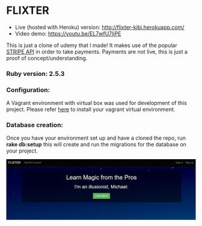 # FLIXTER 

* Live (hosted with Heroku) version: http://flixter-kibi.herokuapp.com/
* Video demo: https://youtu.be/EL7wfU7IiPE

This is just a clone of udemy that I made! It makes use of the popular [STRIPE API](https://github.com/stripe) in order to take payments. Payments are not live, this is just a proof of concept/understanding. 

### Ruby version: 2.5.3

### Configuration: 
A Vagrant environment with virtual box was used for development of this project. Please refer [here](https://www.vagrantup.com/docs/installation) to install your vagrant virtual environment. 

### Database creation:
Once you have your environment set up and have a cloned the repo, run
**rake db:setup** this will create and run the migrations for the database on your project. 

![Homescreen](https://github.com/jaykibi/flixter/blob/master/app/assets/images/github_images/homescreen.JPG)
